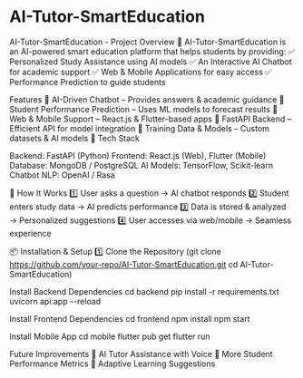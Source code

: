 # AI-Tutor-SmartEducation
AI-Tutor-SmartEducation - Project Overview 🚀 AI-Tutor-SmartEducation is an AI-powered smart education platform that helps students by providing: ✅ Personalized Study Assistance using AI models ✅ An Interactive AI Chatbot for academic support ✅ Web &amp; Mobile Applications for easy access ✅ Performance Prediction to guide students

Features
🔹 AI-Driven Chatbot – Provides answers & academic guidance
🔹 Student Performance Prediction – Uses ML models to forecast results
🔹 Web & Mobile Support – React.js & Flutter-based apps
🔹 FastAPI Backend – Efficient API for model integration
🔹 Training Data & Models – Custom datasets & AI models
🔧 Tech Stack


Backend: FastAPI (Python)
Frontend: React.js (Web), Flutter (Mobile)
Database: MongoDB / PostgreSQL
AI Models: TensorFlow, Scikit-learn
Chatbot NLP: OpenAI / Rasa


🎯 How It Works
1️⃣ User asks a question → AI chatbot responds
2️⃣ Student enters study data → AI predicts performance
3️⃣ Data is stored & analyzed → Personalized suggestions
4️⃣ User accesses via web/mobile → Seamless experience


📦 Installation & Setup
1️⃣ Clone the Repository (git clone https://github.com/your-repo/AI-Tutor-SmartEducation.git
cd AI-Tutor-SmartEducation)

Install Backend Dependencies
cd backend
pip install -r requirements.txt
uvicorn api:app --reload

Install Frontend Dependencies
cd frontend
npm install
npm start

Install Mobile App
cd mobile
flutter pub get
flutter run

Future Improvements
🔸 AI Tutor Assistance with Voice
🔸 More Student Performance Metrics
🔸 Adaptive Learning Suggestions
